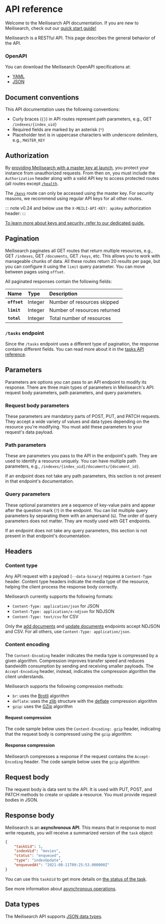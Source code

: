 # API reference

Welcome to the Meilisearch API documentation. If you are new to Meilisearch, check out our [quick start guide!](/learn/getting_started/quick_start.md)

Meilisearch is a RESTful API. This page describes the general behavior of the API.

### OpenAPI

You can download the Meilisearch OpenAPI specifications at:

- [YAML](https://bump.sh/doc/meilisearch.yaml)
- [JSON](https://bump.sh/doc/meilisearch.json)

## Document conventions

This API documentation uses the following conventions:

- Curly braces (`{}`) in API routes represent path parameters, e.g., GET `/indexes/{index_uid}`
- Required fields are marked by an asterisk (`*`)
- Placeholder text is in uppercase characters with underscore delimiters, e.g., `MASTER_KEY`

## Authorization

By [providing Meilisearch with a master key at launch](/learn/security/master_api_keys.md#protecting-a-meilisearch-instance), you protect your instance from unauthorized requests. From then on, you must include the `Authorization` header along with a valid API key to access protected routes (all routes except [`/health`](/reference/api/health.md).

<CodeSamples id="authorization_header_1" />

The [`/keys`](/reference/api/keys.md) route can only be accessed using the master key. For security reasons, we recommend using regular API keys for all other routes.

::: note
 v0.24 and below use the `X-MEILI-API-KEY: apiKey` authorization header:
<CodeSamples id="updating_guide_check_version_old_authorization_header" />
:::

[To learn more about keys and security, refer to our dedicated guide.](/learn/security/master_api_keys.md)

## Pagination

Meilisearch paginates all GET routes that return multiple resources, e.g., GET `/indexes`, GET `/documents`, GET `/keys`, etc. This allows you to work with manageable chunks of data. All these routes return 20 results per page, but you can configure it using the `limit` query parameter. You can move between pages using `offset`.

All paginated responses contain the following fields:

| Name         | Type    | Description                  |
| :----------- | :------ | :--------------------------- |
| **`offset`** | Integer | Number of resources skipped  |
| **`limit`**  | Integer | Number of resources returned |
| **`total`**  | Integer | Total number of resources    |

### `/tasks` endpoint

Since the `/tasks` endpoint uses a different type of pagination, the response contains different fields. You can read more about it in the [tasks API reference](/reference/api/tasks.md#get-tasks).

## Parameters

Parameters are options you can pass to an API endpoint to modify its response. There are three main types of parameters in Meilisearch's API: request body parameters, path parameters, and query parameters.

### Request body parameters

These parameters are mandatory parts of POST, PUT, and PATCH requests. They accept a wide variety of values and data types depending on the resource you're modifying. You must add these parameters to your request's data payload.

### Path parameters

These are parameters you pass to the API in the endpoint's path. They are used to identify a resource uniquely. You can have multiple path parameters, e.g., `/indexes/{index_uid}/documents/{document_id}`.

If an endpoint does not take any path parameters, this section is not present in that endpoint's documentation.

### Query parameters

These optional parameters are a sequence of key-value pairs and appear after the question mark (`?`) in the endpoint. You can list multiple query parameters by separating them with an ampersand (`&`). The order of query parameters does not matter. They are mostly used with GET endpoints.

If an endpoint does not take any query parameters, this section is not present in that endpoint's documentation.

## Headers

### Content type

Any API request with a payload (`--data-binary`) requires a `Content-Type` header. Content type headers indicate the media type of the resource, helping the client process the response body correctly.

Meilisearch currently supports the following formats:

- `Content-Type: application/json` for JSON
- `Content-Type: application/x-ndjson` for NDJSON
- `Content-Type: text/csv` for CSV

Only the [add documents](/reference/api/documents.md#add-or-replace-documents) and [update documents](/reference/api/documents.md#add-or-update-documents) endpoints accept NDJSON and CSV. For all others, use `Content-Type: application/json`.

### Content encoding

The `Content-Encoding` header indicates the media type is compressed by a given algorithm. Compression improves transfer speed and reduces bandwidth consumption by sending and receiving smaller payloads. The `Accept-Encoding` header, instead, indicates the compression algorithm the client understands. 

Meilisearch supports the following compression methods:

- `br`: uses the [Brotli](https://en.wikipedia.org/wiki/Brotli) algorithm
- `deflate`: uses the [zlib](https://en.wikipedia.org/wiki/Zlib) structure with the [deflate](https://en.wikipedia.org/wiki/DEFLATE) compression algorithm
- `gzip`: uses the [GZip](https://en.wikipedia.org/wiki/Gzip) algorithm

#### Request compression

The code sample below uses the `Content-Encoding: gzip` header, indicating that the request body is compressed using the `gzip` algorithm:

<CodeSamples id="api_reference_request_gzip_1" />

#### Response compression

Meilisearch compresses a response if the request contains the `Accept-Encoding` header. The code sample below uses the `gzip` algorithm:

<CodeSamples id="api_reference_response_gzip_1" />

## Request body

The request body is data sent to the API. It is used with PUT, POST, and PATCH methods to create or update a resource. You must provide request bodies in JSON.

## Response body

Meilisearch is an **asynchronous API**. This means that in response to most write requests, you will receive a summarized version of the `task` object:

```json
{
    "taskUid": 1,
    "indexUid": "movies",
    "status": "enqueued",
    "type": "indexUpdate",
    "enqueuedAt": "2021-08-11T09:25:53.000000Z"
}
```

You can use this `taskUid` to get more details on [the status of the task](/reference/api/tasks.md#get-one-task).

See more information about [asynchronous operations](/learn/advanced/asynchronous_operations.md).

## Data types

The Meilisearch API supports [JSON data types](https://www.w3schools.com/js/js_json_datatypes.asp).

